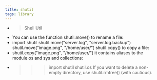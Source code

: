 ```yaml
---
title: shutil
tags: library
---
```


-
  > Shell Util
- You can use the function shutil.move() to rename a file:
- import shutil
  shutil.move("server.log", "server.log.backup")
  shutil.move("image.png", "/home/user/")
  shutil.copy() to copy a file:
- shutil.copy("image.png", "/home/user/")
  it contains aliases to the module os and sys and collections:
- >>> import shutil
  >>> shutil.os
  If you want to delete a non-empty directory, use shutil.rmtree() (with cautious).